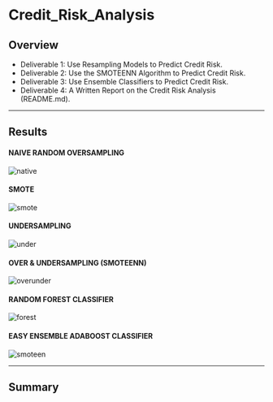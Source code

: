 # Credit_Risk_Analysis

## Overview
 - Deliverable 1: Use Resampling Models to Predict Credit Risk.
 - Deliverable 2: Use the SMOTEENN Algorithm to Predict Credit Risk.
 - Deliverable 3: Use Ensemble Classifiers to Predict Credit Risk.
 - Deliverable 4: A Written Report on the Credit Risk Analysis (README.md).
------------------
## Results

#### NAIVE RANDOM OVERSAMPLING

![native](https://user-images.githubusercontent.com/119345840/231849092-a016da25-05f6-4e2b-9a85-a2a02d244c4e.PNG)

#### SMOTE

![smote](https://user-images.githubusercontent.com/119345840/231849132-1387627e-fa57-4c99-9989-bcdc273ccdc9.PNG)


#### UNDERSAMPLING

![under](https://user-images.githubusercontent.com/119345840/231849151-ed69199a-ab57-4dd5-b7dd-c7717448204a.PNG)


#### OVER & UNDERSAMPLING (SMOTEENN)

![overunder](https://user-images.githubusercontent.com/119345840/231849175-210e25a4-69ca-4200-a32a-76503c707b60.PNG)


#### RANDOM FOREST CLASSIFIER

![forest](https://user-images.githubusercontent.com/119345840/231849193-33599fdd-c49d-41fc-b0c7-2bb7728bbaba.PNG)


#### EASY ENSEMBLE ADABOOST CLASSIFIER

![smoteen](https://user-images.githubusercontent.com/119345840/231849239-78a2d526-670b-4a54-94a0-8041095ce352.PNG)










------------------
## Summary

